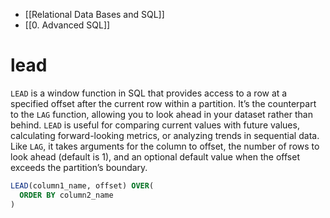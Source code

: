 - [[Relational Data Bases and SQL]]
- [[0. Advanced SQL]]
# lead

`LEAD` is a window function in SQL that provides access to a row at a specified offset after the current row within a partition. It’s the counterpart to the `LAG` function, allowing you to look ahead in your dataset rather than behind. `LEAD` is useful for comparing current values with future values, calculating forward-looking metrics, or analyzing trends in sequential data. Like `LAG`, it takes arguments for the column to offset, the number of rows to look ahead (default is 1), and an optional default value when the offset exceeds the partition’s boundary.

```sql
LEAD(column1_name, offset) OVER(
  ORDER BY column2_name
)
```